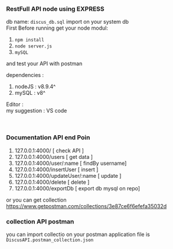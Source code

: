 ### RestFull API node using EXPRESS <br>
db name: ``` discus_db.sql ``` import on your system db <br>
First Before running get your node modul: <br>
1. ``` npm install ``` <br>
2. ``` node server.js ```<br>
3. ``` mySQL ```

and test your API with postman <br>

dependencies : <br>
1. nodeJS : v8.9.4^
2. mySQL : v8^

Editor : <br>
 my suggestion : VS code

<br>

### Documentation API end Poin
1. 127.0.0.1:4000/ [ check API ]
2. 127.0.0.1:4000/users [ get data ]
3. 127.0.0.1:4000/user/:name [ findBy username]
4. 127.0.0.1:4000/insertUser [ insert ]
5. 127.0.0.1:4000/updateUser/:name [ update ]
6. 127.0.0.1:4000/delete [ delete ]
7. 127.0.0.1:4000/exportDb [ export db mysql on repo]

or you can get collection https://www.getpostman.com/collections/3e87ce6f6efefa35032d

### collection API postman
you can import collectio on your postman application file is ``` DiscusAPI.postman_collection.json ```